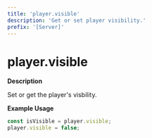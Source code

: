```yaml
---
title: 'player.visible'
description: 'Get or set player visibility.'
prefix: '[Server]'
---
```


# player.visible

**Description**

Set or get the player's visbility.

**Example Usage**

```js
const isVisible = player.visible;
player.visible = false;
```
